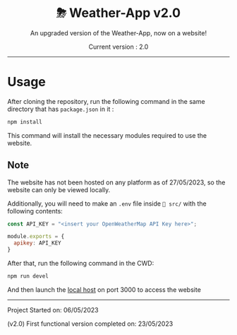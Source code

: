 <div align="center">
<h1>⛈ Weather-App v2.0</h1>

An upgraded version of the Weather-App, now on a website!

Current version : 2.0
</div>

---

# Usage

After cloning the repository, run the following command in the same directory
that has `package.json` in it :

```bash
npm install
```

This command will install the necessary modules required to use the website.

## Note

The website has not been hosted on any platform as of 27/05/2023, so the website
can only be viewed locally.

Additionally, you will need to make an `.env` file inside
`📁 src/` with the following contents:

```javascript
const API_KEY = "<insert your OpenWeatherMap API Key here>";

module.exports = {
  apikey: API_KEY  
}
```

After that, run the following command in the CWD:

```bash
npm run devel
```

And then launch the [local host](http://localhost:3000/)
on port 3000 to access the website

---
Project Started on: 06/05/2023

(v2.0) First functional version completed on: 23/05/2023
